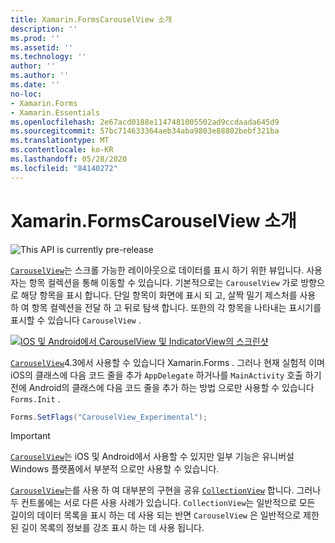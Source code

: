 ```yaml
---
title: Xamarin.FormsCarouselView 소개
description: ''
ms.prod: ''
ms.assetid: ''
ms.technology: ''
author: ''
ms.author: ''
ms.date: ''
no-loc:
- Xamarin.Forms
- Xamarin.Essentials
ms.openlocfilehash: 2e67acd0188e1147481005502ad9ccdaada645d9
ms.sourcegitcommit: 57bc714633364aeb34aba9803e88802bebf321ba
ms.translationtype: MT
ms.contentlocale: ko-KR
ms.lasthandoff: 05/28/2020
ms.locfileid: "84140272"
---
```

# <a name="xamarinforms-carouselview-introduction"></a>Xamarin.FormsCarouselView 소개

![](~/media/shared/preview.png "This API is currently pre-release")

[`CarouselView`](xref:Xamarin.Forms.CarouselView)는 스크롤 가능한 레이아웃으로 데이터를 표시 하기 위한 뷰입니다. 사용자는 항목 컬렉션을 통해 이동할 수 있습니다. 기본적으로는 `CarouselView` 가로 방향으로 해당 항목을 표시 합니다. 단일 항목이 화면에 표시 되 고, 살짝 밀기 제스처를 사용 하 여 항목 컬렉션을 전달 하 고 뒤로 탐색 합니다. 또한의 각 항목을 나타내는 표시기를 표시할 수 있습니다 `CarouselView` .

[![IOS 및 Android에서 CarouselView 및 IndicatorView의 스크린샷](populate-data-images/indicators.png "IndicatorView 원")](populate-data-images/indicators-large.png#lightbox "IndicatorView 원")

[`CarouselView`](xref:Xamarin.Forms.CarouselView)4.3에서 사용할 수 있습니다 Xamarin.Forms . 그러나 현재 실험적 이며 iOS의 클래스에 다음 코드 줄을 추가 `AppDelegate` 하거나를 `MainActivity` 호출 하기 전에 Android의 클래스에 다음 코드 줄을 추가 하는 방법 으로만 사용할 수 있습니다 `Forms.Init` .

```csharp
Forms.SetFlags("CarouselView_Experimental");
```

> [!IMPORTANT]
> [`CarouselView`](xref:Xamarin.Forms.CarouselView)는 iOS 및 Android에서 사용할 수 있지만 일부 기능은 유니버설 Windows 플랫폼에서 부분적 으로만 사용할 수 있습니다.

[`CarouselView`](xref:Xamarin.Forms.CarouselView)는를 사용 하 여 대부분의 구현을 공유 [`CollectionView`](xref:Xamarin.Forms.CollectionView) 합니다. 그러나 두 컨트롤에는 서로 다른 사용 사례가 있습니다. `CollectionView`는 일반적으로 모든 길이의 데이터 목록을 표시 하는 데 사용 되는 반면 `CarouselView` 은 일반적으로 제한 된 길이 목록의 정보를 강조 표시 하는 데 사용 됩니다.
